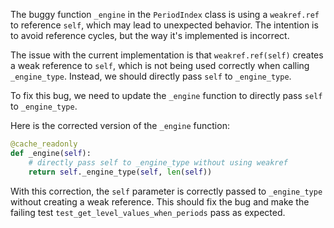 The buggy function `_engine` in the `PeriodIndex` class is using a `weakref.ref` to reference `self`, which may lead to unexpected behavior. The intention is to avoid reference cycles, but the way it's implemented is incorrect.

The issue with the current implementation is that `weakref.ref(self)` creates a weak reference to `self`, which is not being used correctly when calling `_engine_type`. Instead, we should directly pass `self` to `_engine_type`.

To fix this bug, we need to update the `_engine` function to directly pass `self` to `_engine_type`.

Here is the corrected version of the `_engine` function:

```python
@cache_readonly
def _engine(self):
    # directly pass self to _engine_type without using weakref
    return self._engine_type(self, len(self))
```

With this correction, the `self` parameter is correctly passed to `_engine_type` without creating a weak reference. This should fix the bug and make the failing test `test_get_level_values_when_periods` pass as expected.